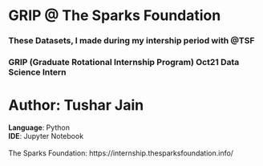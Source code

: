 # **GRIP** @ The Sparks Foundation
### These Datasets, I made during my intership period with @TSF
### GRIP (Graduate Rotational Internship Program) Oct21 Data Science Intern
# Author: Tushar Jain
<p>
<b>Language</b>: Python <br>
  <b>IDE</b>: Jupyter Notebook<br>
<br>
The Sparks Foundation: 
https://internship.thesparksfoundation.info/

